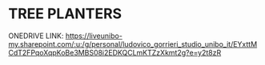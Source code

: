 # TREE PLANTERS
ONEDRIVE LINK: https://liveunibo-my.sharepoint.com/:u:/g/personal/ludovico_gorrieri_studio_unibo_it/EYxttMCdT2FPqoXqpKoBe3MBS08i2EDKQCLmKTZzXkmt2g?e=y2t8zR
